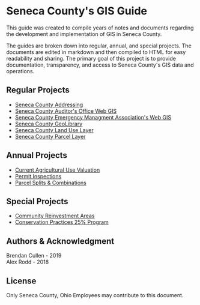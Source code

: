 # Seneca County's GIS Guide
This guide was created to compile years of notes and documents regarding
the development and implementation of GIS in Seneca County.

The guides are broken down into regular, annual, and special projects. The
documents are edited in markdown and then compiled to HTML for easy readability
and sharing. The primary goal of this project is to provide documentation,
transparency, and access to Seneca County's GIS data and operations.

## Regular Projects

- [Seneca County Addressing](Guides/02_Addressing.md)
- [Seneca County Auditor's Office Web GIS](Guides/03_Auditor_WebGIS.md)
- [Seneca County Emergency Managment Association's Web GIS](Guides/04_EMA_WebGIS.md)
- [Seneca County GeoLibrary](Gudies/05_GeoLibrary.md)
- [Seneca County Land Use Layer](Guides/06_Land_Use.md)
- [Seneca County Parcel Layer](Guides/07_Parcel_Layer.md)


## Annual Projects

- [Current Agricultural Use Valuation](Guides/08_CAUV.md)
- [Permit Inspections](Guides/09_Permits.md)
- [Parcel Splits & Combinations](Guides/10_Splits.md)

## Special Projects

- [Community Reinvestment Areas](Guides/11_CRA_WebGIS.md)
- [Conservation Practices 25% Program](Guides/12_Con25.md)

## Authors & Acknowledgment
Brendan Cullen - 2019  
Alex Rodd - 2018

## License
Only Seneca County, Ohio Employees may contribute to this document.
